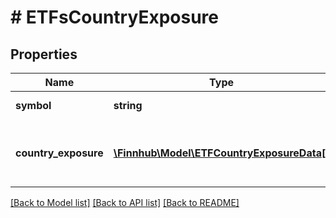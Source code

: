 # # ETFsCountryExposure

## Properties

Name | Type | Description | Notes
------------ | ------------- | ------------- | -------------
**symbol** | **string** | ETF symbol. | [optional]
**country_exposure** | [**\Finnhub\Model\ETFCountryExposureData[]**](ETFCountryExposureData.md) | Array of countries and and exposure levels. | [optional]

[[Back to Model list]](../../README.md#models) [[Back to API list]](../../README.md#endpoints) [[Back to README]](../../README.md)
